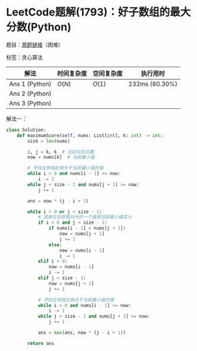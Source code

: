# LeetCode题解(1793)：好子数组的最大分数(Python)

题目：[原题链接](https://leetcode-cn.com/problems/maximum-score-of-a-good-subarray/)（困难）

标签：贪心算法

| 解法           | 时间复杂度 | 空间复杂度 | 执行用时       |
| -------------- | ---------- | ---------- | -------------- |
| Ans 1 (Python) | $O(N)$     | $O(1)$     | 232ms (80.30%) |
| Ans 2 (Python) |            |            |                |
| Ans 3 (Python) |            |            |                |

解法一：

```python
class Solution:
    def maximumScore(self, nums: List[int], k: int) -> int:
        size = len(nums)

        i, j = k, k  # 当前左右位置
        now = nums[k]  # 当前最小值

        # 寻找左侧或右侧大于当前最小值的值
        while i > 0 and nums[i - 1] >= now:
            i -= 1
        while j < size - 1 and nums[j + 1] >= now:
            j += 1

        ans = now * (j - i + 1)

        while i > 0 or j < size - 1:
            # 选择左右侧相对大的一个值使当前最小值变小
            if i > 0 and j < size - 1:
                if nums[i - 1] < nums[j + 1]:
                    now = nums[j + 1]
                    j += 1
                else:
                    now = nums[i - 1]
                    i -= 1
            elif i > 0:
                now = nums[i - 1]
                i -= 1
            elif j < size - 1:
                now = nums[j + 1]
                j += 1

            # 寻找左侧或右侧大于当前最小值的值
            while i > 0 and nums[i - 1] >= now:
                i -= 1
            while j < size - 1 and nums[j + 1] >= now:
                j += 1

            ans = max(ans, now * (j - i + 1))

        return ans
```

